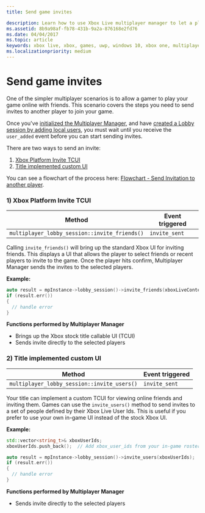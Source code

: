 ```yaml
---
title: Send game invites

description: Learn how to use Xbox Live multiplayer manager to let a player send game invites.
ms.assetid: 8b9a98af-fb78-431b-9a2a-876168e2fd76
ms.date: 04/04/2017
ms.topic: article
keywords: xbox live, xbox, games, uwp, windows 10, xbox one, multiplayer, multiplayer manager, flowchart, game invite
ms.localizationpriority: medium
---
```

# Send game invites

One of the simpler multiplayer scenarios is to allow a gamer to play your game online with friends. This scenario covers the steps you need to send invites to another player to join your game.

Once you've [initialized the Multiplayer Manager](play-multiplayer-with-friends.md), and have [created a Lobby session by adding local users](play-multiplayer-with-friends.md), you must wait until you receive the `user_added` event before you can start sending invites.

There are two ways to send an invite:

1. [Xbox Platform Invite TCUI](#xbox-platform-invite-tcui)
2. [Title implemented custom UI](#title-implemented-custom-ui)

You can see a flowchart of the process here: [Flowchart - Send Invitation to another player](mpm-flowcharts/mpm-send-invites.md).

### 1) Xbox Platform Invite TCUI <a name="xbox-platform-invite-tcui">

| Method | Event triggered |
| -----|----------------|
| `multiplayer_lobby_session::invite_friends()` | `invite_sent` |

Calling `invite_friends()` will bring up the standard Xbox UI for inviting friends. This displays a UI that allows the player to select friends or recent players to invite to the game. Once the player hits confirm, Multiplayer Manager sends the invites to the selected players.

**Example:**

```cpp
auto result = mpInstance->lobby_session()->invite_friends(xboxLiveContext);
if (result.err())
{
  // handle error
}
```

**Functions performed by Multiplayer Manager**

* Brings up the Xbox stock title callable UI (TCUI)
* Sends invite directly to the selected players

### 2) Title implemented custom UI<a name="title-implemented-custom-ui">

| Method | Event triggered |
|-----|----------------|
| `multiplayer_lobby_session::invite_users()` | `invite_sent` |

Your title can implement a custom TCUI for viewing online friends and inviting them. Games can use the `invite_users()` method to send invites to a set of people defined by their Xbox Live User Ids. This is useful if you prefer to use your own in-game UI instead of the stock Xbox UI.

**Example:**

```cpp
std::vector<string_t>& xboxUserIds;
xboxUserIds.push_back();  // Add xbox_user_ids from your in-game roster list

auto result = mpInstance->lobby_session()->invite_users(xboxUserIds);
if (result.err())
{
  // handle error
}
```

**Functions performed by Multiplayer Manager**

* Sends invite directly to the selected players

